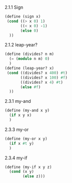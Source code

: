   2.1.1 Sign
```scheme
(define (sign x)
 (cond ((> x 0) 1)
       ((< x 0) -1)
       (else 0)
  ))
```

2.1.2 leap-year?
```scheme
(define (divides? n m)
  (= (modulo n m) 0)
  )
(define (leap-year? x)
 (cond ((divides? x 400) #t)
       ((divides? x 100) #f)
       ((divides? x 4) #t)
       (else #f)
  ))
```

2.3.1 my-and
```scheme
(define (my-and x y)
  (if x y x)
  )
```

2.3.3 my-or
```scheme
(define (my-or x y)
  (if x #t y)
  )
```

2.3.4 my-if
```scheme
(define (my-if x y z)
  (cond (x y)
        (else z)))
```